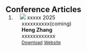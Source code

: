<h2 id="publications" style="margin: 2px 0px -15px;">Conference Articles</h2>

<div class="publications">
<ol class="bibliography">

<li>
<div class="pub-row">
  <div class="col-sm-3 abbr" style="position: relative;padding-right: 15px;padding-left: 15px;">
    <img src="assets/" class="teaser img-fluid z-depth-1">
    <abbr class="badge">xxxxx 2025</abbr>
  </div>

  <div class="col-sm-9" style="position: relative;padding-right: 15px;padding-left: 20px;">
    <div class="title"><a target="_blank">xxxxxxxxxx(coming)</a></div>
    <div class="author"><strong>Heng Zhang</strong></div>
    <div class="periodical"><em>xxxxxxxxxxxx</em></div>
    <div class="links">
      <a href="" class="btn btn-sm z-depth-0" role="button" target="_blank" style="font-size:12px;">Download</a>
      <a href="https://www" class="btn btn-sm z-depth-0" role="button" target="_blank" style="font-size:12px;">Website</a>
      <strong><i style="color:#7b5aa6"></i></strong>
    </div>
  </div>
</div>
</li>
  
<br>

</ol>
</div>
